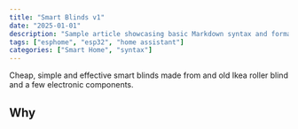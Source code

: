 ```yaml
---
title: "Smart Blinds v1"
date: "2025-01-01"
description: "Sample article showcasing basic Markdown syntax and formatting for HTML elements."
tags: ["esphome", "esp32", "home assistant"]
categories: ["Smart Home", "syntax"]
---
```


Cheap, simple and effective smart blinds made from and old Ikea roller blind and a few electronic components.

<!--more-->

## Why